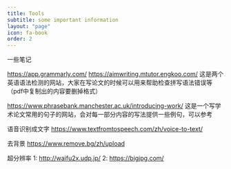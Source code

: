```yaml
---
title: Tools
subtitle: some important information
layout: "page"
icon: fa-book
order: 2
---
```


一些笔记

https://app.grammarly.com/
https://aimwriting.mtutor.engkoo.com/
这是两个英语语法检测的网站，大家在写论文的时候可以用来帮助检查拼写语法错误等（pdf中复制出的内容要删掉格式）

https://www.phrasebank.manchester.ac.uk/introducing-work/
这是一个写学术论文常用的句子的网站，会对每一部分内容的写法提供一些例句，可以参考

语音识别成文字
https://www.textfromtospeech.com/zh/voice-to-text/

去背景
https://www.remove.bg/zh/upload

超分辨率
1: http://waifu2x.udp.jp/    2: https://bigjpg.com/


